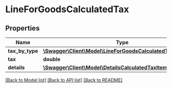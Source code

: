 # LineForGoodsCalculatedTax

## Properties
Name | Type | Description | Notes
------------ | ------------- | ------------- | -------------
**tax_by_type** | [**\Swagger\Client\Model\LineForGoodsCalculatedTaxTaxByType**](LineForGoodsCalculatedTaxTaxByType.md) |  | [optional] 
**tax** | **double** |  | [optional] 
**details** | [**\Swagger\Client\Model\DetailsCalculatedTaxItem[]**](DetailsCalculatedTaxItem.md) |  | [optional] 

[[Back to Model list]](../README.md#documentation-for-models) [[Back to API list]](../README.md#documentation-for-api-endpoints) [[Back to README]](../README.md)


